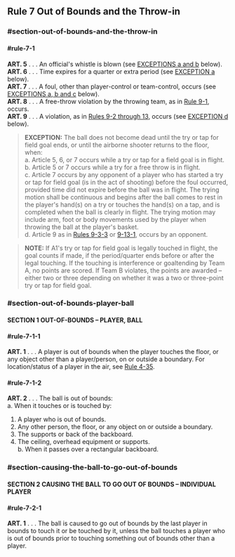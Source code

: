 <!-- Section: Rule 7 Out of Bounds and the Throw-in -->

## Rule 7 Out of Bounds and the Throw-in

### #section-out-of-bounds-and-the-throw-in

#### #rule-7-1

**ART. 5** . . . An official's whistle is blown (see [EXCEPTIONS a and b](#exceptions-a-and-b) below).  
**ART. 6** . . . Time expires for a quarter or extra period (see [EXCEPTION a](#exception-a) below).  
**ART. 7** . . . A foul, other than player-control or team-control, occurs (see [EXCEPTIONS a, b and c](#exceptions-a-b-and-c) below).  
**ART. 8** . . . A free-throw violation by the throwing team, as in [Rule 9-1](#rule-9-1), occurs.  
**ART. 9** . . . A violation, as in [Rules 9-2 through 13](#rules-9-2-through-13), occurs (see [EXCEPTION d](#exception-d) below).

> **EXCEPTION:** The ball does not become dead until the try or tap for field goal ends, or until the airborne shooter returns to the floor, when:  
> a. Article 5, 6, or 7 occurs while a try or tap for a field goal is in flight.  
> b. Article 5 or 7 occurs while a try for a free throw is in flight.  
> c. Article 7 occurs by any opponent of a player who has started a try or tap for field goal (is in the act of shooting) before the foul occurred, provided time did not expire before the ball was in flight. The trying motion shall be continuous and begins after the ball comes to rest in the player's hand(s) on a try or touches the hand(s) on a tap, and is completed when the ball is clearly in flight. The trying motion may include arm, foot or body movements used by the player when throwing the ball at the player's basket.  
> d. Article 9 as in [Rules 9-3-3](#rule-9-3-3) or [9-13-1](#rule-9-13-1), occurs by an opponent.

> **NOTE:** If A1's try or tap for field goal is legally touched in flight, the goal counts if made, if the period/quarter ends before or after the legal touching. If the touching is interference or goaltending by Team A, no points are scored. If Team B violates, the points are awarded – either two or three depending on whether it was a two or three-point try or tap for field goal.

### #section-out-of-bounds-player-ball

#### SECTION 1 OUT-OF-BOUNDS – PLAYER, BALL

#### #rule-7-1-1

**ART. 1** . . . A player is out of bounds when the player touches the floor, or any object other than a player/person, on or outside a boundary. For location/status of a player in the air, see [Rule 4-35](#rule-4-35).

#### #rule-7-1-2

**ART. 2** . . . The ball is out of bounds:  
a. When it touches or is touched by:

1.  A player who is out of bounds.
2.  Any other person, the floor, or any object on or outside a boundary.
3.  The supports or back of the backboard.
4.  The ceiling, overhead equipment or supports.  
    b. When it passes over a rectangular backboard.

### #section-causing-the-ball-to-go-out-of-bounds

#### SECTION 2 CAUSING THE BALL TO GO OUT OF BOUNDS – INDIVIDUAL PLAYER

#### #rule-7-2-1

**ART. 1** . . . The ball is caused to go out of bounds by the last player in bounds to touch it or be touched by it, unless the ball touches a player who is out of bounds prior to touching something out of bounds other than a player.
